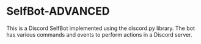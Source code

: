 # SelfBot-ADVANCED
This is a Discord SelfBot implemented using the discord.py library. The bot has various commands and events to perform actions in a Discord server.
